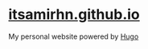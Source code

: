 # [itsamirhn.github.io](https://itsamirhn.github.io)

My personal website powered by [Hugo](https://gohugo.io/)
